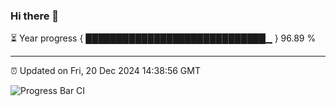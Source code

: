 ### Hi there 👋

⏳ Year progress { █████████████████████████████▁ } 96.89 %

---

⏰ Updated on Fri, 20 Dec 2024 14:38:56 GMT

![Progress Bar CI](https://github.com/IshwaranRudhara/GIT-ACTION/workflows/Progress%20Bar%20CI/badge.svg)
